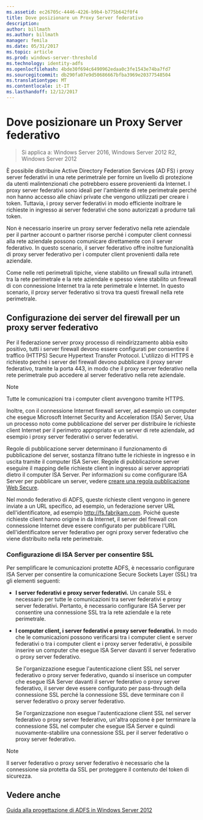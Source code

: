 ```yaml
---
ms.assetid: ec26705c-4446-4226-b9b4-b775b642f0f4
title: Dove posizionare un Proxy Server federativo
description: 
author: billmath
ms.author: billmath
manager: femila
ms.date: 05/31/2017
ms.topic: article
ms.prod: windows-server-threshold
ms.technology: identity-adfs
ms.openlocfilehash: 4bde30f694c6490962edaa0c3fe1543e74ba7fd7
ms.sourcegitcommit: db290fa07e9d50686667bfba3969e20377548504
ms.translationtype: MT
ms.contentlocale: it-IT
ms.lasthandoff: 12/12/2017
---
```

# <a name="where-to-place-a-federation-server-proxy"></a>Dove posizionare un Proxy Server federativo

>Si applica a: Windows Server 2016, Windows Server 2012 R2, Windows Server 2012

È possibile distribuire Active Directory Federation Services \(AD FS\) i proxy server federativi in una rete perimetrale per fornire un livello di protezione da utenti malintenzionati che potrebbero essere provenienti da Internet. I proxy server federativi sono ideali per l'ambiente di rete perimetrale perché non hanno accesso alle chiavi private che vengono utilizzati per creare i token. Tuttavia, i proxy server federativi in modo efficiente inoltrare le richieste in ingresso ai server federativi che sono autorizzati a produrre tali token.  
  
Non è necessario inserire un proxy server federativo nella rete aziendale per il partner account o partner risorse perché i computer client connessi alla rete aziendale possono comunicare direttamente con il server federativo. In questo scenario, il server federativo offre inoltre funzionalità di proxy server federativo per i computer client provenienti dalla rete aziendale.  
  
Come nelle reti perimetrali tipiche, viene stabilito un firewall sulla intranet\ tra la rete perimetrale e la rete aziendale e spesso viene stabilito un firewall di con connessione Internet tra la rete perimetrale e Internet. In questo scenario, il proxy server federativo si trova tra questi firewall nella rete perimetrale.  
  
## <a name="configuring-your-firewall-servers-for-a-federation-server-proxy"></a>Configurazione dei server del firewall per un proxy server federativo  
Per il federazione server proxy processo di reindirizzamento abbia esito positivo, tutti i server firewall devono essere configurati per consentire il traffico \(HTTPS\) Secure Hypertext Transfer Protocol. L'utilizzo di HTTPS è richiesto perché i server del firewall devono pubblicare il proxy server federativo, tramite la porta 443, in modo che il proxy server federativo nella rete perimetrale può accedere al server federativo nella rete aziendale.  
  
> [!NOTE]  
> Tutte le comunicazioni tra i computer client avvengono tramite HTTPS.  
  
Inoltre, con il connessione Internet firewall server, ad esempio un computer che esegue Microsoft Internet Security and Acceleration \(ISA\) Server, Usa un processo noto come pubblicazione del server per distribuire le richieste client Internet per il perimetro appropriato e un server di rete aziendale, ad esempio i proxy server federativi o server federativi.  
  
Regole di pubblicazione server determinano il funzionamento di pubblicazione del server, sostanza filtrano tutte le richieste in ingresso e in uscita tramite il computer ISA Server. Regole di pubblicazione server eseguire il mapping delle richieste client in ingresso ai server appropriati dietro il computer ISA Server. Per informazioni su come configurare ISA Server per pubblicare un server, vedere [creare una regola pubblicazione Web Secure](https://go.microsoft.com/fwlink/?LinkId=75182).  
  
Nel mondo federativo di ADFS, queste richieste client vengono in genere inviate a un URL specifico, ad esempio, un federazione server URL dell'identificatore, ad esempio http://fs.fabrikam.com. Poiché queste richieste client hanno origine in da Internet, il server del firewall con connessione Internet deve essere configurato per pubblicare l'URL dell'identificatore server federativo per ogni proxy server federativo che viene distribuito nella rete perimetrale.  
  
### <a name="configuring-isa-server-to-allow-ssl"></a>Configurazione di ISA Server per consentire SSL  
Per semplificare le comunicazioni protette ADFS, è necessario configurare ISA Server per consentire la comunicazione Secure Sockets Layer \(SSL\) tra gli elementi seguenti:  
  
-   **I server federativi e proxy server federativi.** Un canale SSL è necessario per tutte le comunicazioni tra server federativi e proxy server federativi. Pertanto, è necessario configurare ISA Server per consentire una connessione SSL tra la rete aziendale e la rete perimetrale.  
  
-   **I computer client, i server federativi e proxy server federativi.** In modo che le comunicazioni possono verificarsi tra i computer client e server federativi o tra i computer client e i proxy server federativi, è possibile inserire un computer che esegue ISA Server davanti il server federativo o proxy server federativo.  
  
    Se l'organizzazione esegue l'autenticazione client SSL nel server federativo o proxy server federativo, quando si inserisce un computer che esegue ISA Server davanti il server federativo o proxy server federativo, il server deve essere configurato per pass\-through della connessione SSL perché la connessione SSL deve terminare con il server federativo o proxy server federativo.  
  
    Se l'organizzazione non esegue l'autenticazione client SSL nel server federativo o proxy server federativo, un'altra opzione è per terminare la connessione SSL nel computer che esegue ISA Server e quindi nuovamente-stabilire una connessione SSL per il server federativo o proxy server federativo.  
  
> [!NOTE]  
> Il server federativo o proxy server federativo è necessario che la connessione sia protetta da SSL per proteggere il contenuto del token di sicurezza.  
  
## <a name="see-also"></a>Vedere anche
[Guida alla progettazione di ADFS in Windows Server 2012](AD-FS-Design-Guide-in-Windows-Server-2012.md)
